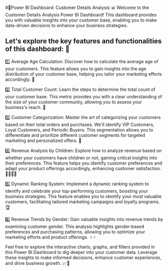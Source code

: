 #📄Power BI Dashboard: Customer Details Analysis 📊
Welcome to the Customer Details Analysis Power BI Dashboard! This dashboard provides you with valuable insights into your customer base, enabling you to make data-driven decisions to enhance your business strategies.

## Let's explore the key features and functionalities of this dashboard: 🚀

1️⃣ Average Age Calculation: Discover how to calculate the average age of your customers. This feature allows you to gain insights into the age distribution of your customer base, helping you tailor your marketing efforts accordingly. 🎂

2️⃣ Total Customer Count: Learn the steps to determine the total count of your customer base. This metric provides you with a clear understanding of the size of your customer community, allowing you to assess your business's reach. 🙌

3️⃣ Customer Categorization: Master the art of categorizing your customers based on their total orders and purchases. We'll identify VIP Customers, Loyal Customers, and Periodic Buyers. This segmentation allows you to differentiate and prioritize different customer segments for targeted marketing and personalized offers. 🎯

4️⃣ Revenue Analysis by Children: Explore how to analyze revenue based on whether your customers have children or not, gaining critical insights into their preferences. This feature helps you identify customer preferences and adapt your product offerings accordingly, enhancing customer satisfaction. 👨‍👩‍👧‍👦

5️⃣ Dynamic Ranking System: Implement a dynamic ranking system to identify and celebrate your top-performing customers, boosting your business strategies. This feature enables you to identify your most valuable customers, facilitating tailored marketing campaigns and loyalty programs. 🏆

6️⃣ Revenue Trends by Gender: Gain valuable insights into revenue trends by examining customer gender. This analysis highlights gender-based preferences and purchasing patterns, allowing you to optimize your marketing efforts and product offerings. ♀️♂️

Feel free to explore the interactive charts, graphs, and filters provided in this Power BI Dashboard to dig deeper into your customer data. 
Leverage these insights to make informed decisions, enhance customer experiences, and drive business growth. 📈💼
